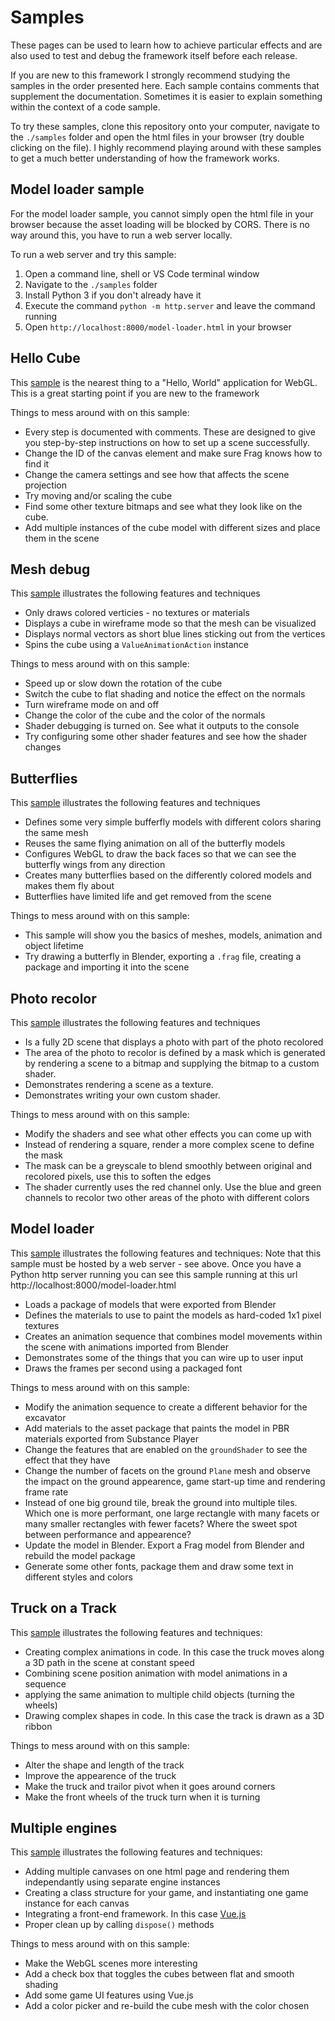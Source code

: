 # Samples
These pages can be used to learn how to achieve particular effects and are 
also used to test and debug the framework itself before each release.

If you are new to this framework I strongly recommend studying the samples
 in the order presented here. Each sample contains comments that supplement
 the documentation. Sometimes it is easier to explain something within the
 context of a code sample.

To try these samples, clone this repository onto your computer, navigate to
the `./samples` folder and open the html files in your browser (try double 
clicking on the file). I highly recommend playing around with these samples 
to get a much better understanding of how the framework works.

## Model loader sample
For the model loader sample, you cannot simply open the html file in your browser
because the asset loading will be blocked by CORS. There is no way around this, you
have to run a web server locally.

To run a web server and try this sample:
1. Open a command line, shell or VS Code terminal window
2. Navigate to the `./samples` folder
3. Install Python 3 if you don't already have it
4. Execute the command `python -m http.server` and leave the command running
5. Open `http://localhost:8000/model-loader.html` in your browser

## Hello Cube
This [sample](hello-cube.html) is the nearest thing to a "Hello, World" 
application for WebGL. This is a great starting point if you are new to the framework

Things to mess around with on this sample:
* Every step is documented with comments. These are designed to give you step-by-step
  instructions on how to set up a scene successfully.
* Change the ID of the canvas element and make sure Frag knows how to find it
* Change the camera settings and see how that affects the scene projection
* Try moving and/or scaling the cube
* Find some other texture bitmaps and see what they look like on the cube.
* Add multiple instances of the cube model with different sizes and place them in the scene

## Mesh debug
This [sample](mesh-debug.html) illustrates the following features and techniques
* Only draws colored verticies - no textures or materials
* Displays a cube in wireframe mode so that the mesh can be visualized
* Displays normal vectors as short blue lines sticking out from the vertices
* Spins the cube using a `ValueAnimationAction` instance

Things to mess around with on this sample:
* Speed up or slow down the rotation of the cube
* Switch the cube to flat shading and notice the effect on the normals
* Turn wireframe mode on and off
* Change the color of the cube and the color of the normals
* Shader debugging is turned on. See what it outputs to the console
* Try configuring some other shader features and see how the shader changes

## Butterflies
This [sample](butterflies.html) illustrates the following features and techniques
* Defines some very simple bufferfly models with different colors sharing the same mesh
* Reuses the same flying animation on all of the butterfly models
* Configures WebGL to draw the back faces so that we can see the butterfly wings from any direction
* Creates many butterflies based on the differently colored models and makes them fly about
* Butterflies have limited life and get removed from the scene

Things to mess around with on this sample:
* This sample will show you the basics of meshes, models, animation and object lifetime
* Try drawing a butterfly in Blender, exporting a `.frag` file, creating a package and importing it into the scene

## Photo recolor
This [sample](photo-recolor.html) illustrates the following features and techniques
* Is a fully 2D scene that displays a photo with part of the photo recolored
* The area of the photo to recolor is defined by a mask which is generated by rendering a
  scene to a bitmap and supplying the bitmap to a custom shader.
* Demonstrates rendering a scene as a texture.
* Demonstrates writing your own custom shader.

Things to mess around with on this sample:
* Modify the shaders and see what other effects you can come up with
* Instead of rendering a square, render a more complex scene to define the mask
* The mask can be a greyscale to blend smoothly between original and recolored pixels, use this to soften the edges
* The shader currently uses the red channel only. Use the blue and green channels to recolor two other areas of the photo with different colors

## Model loader
This [sample](model-loader.html) illustrates the following features and techniques:
Note that this sample must be hosted by a web server - see above.
Once you have a Python http server running you can see this sample running at this url http://localhost:8000/model-loader.html
* Loads a package of models that were exported from Blender
* Defines the materials to use to paint the models as hard-coded 1x1 pixel textures
* Creates an animation sequence that combines model movements within the scene with animations imported from Blender
* Demonstrates some of the things that you can wire up to user input
* Draws the frames per second using a packaged font

Things to mess around with on this sample:
* Modify the animation sequence to create a different behavior for the excavator
* Add materials to the asset package that paints the model in PBR materials exported from Substance Player
* Change the features that are enabled on the `groundShader` to see the effect that they have
* Change the number of facets on the ground `Plane` mesh and observe the impact on the ground appearence, game start-up time and rendering frame rate
* Instead of one big ground tile, break the ground into multiple tiles. Which one is more performant, one large rectangle with many facets or many smaller rectangles with fewer facets? Where the sweet spot between performance and appearence?
* Update the model in Blender. Export a Frag model from Blender and rebuild the model package
* Generate some other fonts, package them and draw some text in different styles and colors

## Truck on a Track
This [sample](truck-on-track.html) illustrates the following features and techniques:
* Creating complex animations in code. In this case the truck moves along a 3D path in the scene at constant speed
* Combining scene position animation with model animations in a sequence
* applying the same animation to multiple child objects (turning the wheels)
* Drawing complex shapes in code. In this case the track is drawn as a 3D ribbon

Things to mess around with on this sample:
* Alter the shape and length of the track
* Improve the appearence of the truck
* Make the truck and trailor pivot when it goes around corners
* Make the front wheels of the truck turn when it is turning

## Multiple engines
This [sample](multiple-engines.html) illustrates the following features and techniques:
* Adding multiple canvases on one html page and rendering them independantly using separate engine instances
* Creating a class structure for your game, and instantiating one game instance for each canvas
* Integrating a front-end framework. In this case [Vue.js](https://vuejs.org/)
* Proper clean up by calling `dispose()` methods

Things to mess around with on this sample:
* Make the WebGL scenes more interesting
* Add a check box that toggles the cubes between flat and smooth shading
* Add some game UI features using Vue.js
* Add a color picker and re-build the cube mesh with the color chosen